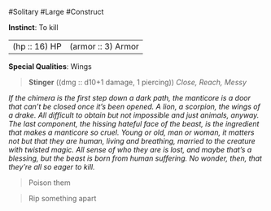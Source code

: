 #Solitary #Large #Construct

**Instinct**: To kill

|       |         |
| ----- | ------- |
| (hp :: 16) HP | (armor :: 3) Armor |

**Special Qualities**: Wings

> **Stinger** ((dmg :: d10+1 damage, 1 piercing))
> *Close, Reach, Messy*

*If the chimera is the first step down a dark path, the manticore is a door that can’t be closed once it’s been opened. A lion, a scorpion, the wings of a drake. All difficult to obtain but not impossible and just animals, anyway. The last component, the hissing hateful face of the beast, is the ingredient that makes a manticore so cruel. Young or old, man or woman, it matters not but that they are human, living and breathing, married to the creature with twisted magic. All sense of who they are is lost, and maybe that’s a blessing, but the beast is born from human suffering. No wonder, then, that they’re all so eager to kill.*

>Poison them

>Rip something apart